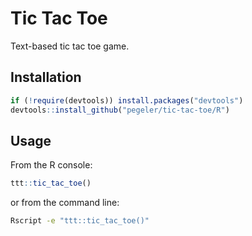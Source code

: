 # Tic Tac Toe

Text-based tic tac toe game.

## Installation

```r
if (!require(devtools)) install.packages("devtools")
devtools::install_github("pegeler/tic-tac-toe/R")
```

## Usage

From the R console:

``` r
ttt::tic_tac_toe()
```

or from the command line:

```bash
Rscript -e "ttt::tic_tac_toe()"
```

